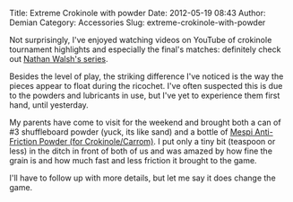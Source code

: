 Title: Extreme Crokinole with powder
Date: 2012-05-19 08:43
Author: Demian
Category: Accessories
Slug: extreme-crokinole-with-powder

Not surprisingly, I've enjoyed watching videos on YouTube of crokinole
tournament highlights and especially the final's matches: definitely
check out [Nathan Walsh's series](http://www.youtube.com/user/lshgmail).

Besides the level of play, the striking difference I've noticed is the
way the pieces appear to float during the ricochet. I've often suspected
this is due to the powders and lubricants in use, but I've yet to
experience them first hand, until yesterday.

My parents have come to visit for the weekend and brought both a can of
\#3 shuffleboard powder (yuck, its like sand) and a bottle of [Mespi
Anti-Friction Powder (for
Crokinole/Carrom)](http://www.timewellspentgames.com/html/gamepage.php?id=82).
I put only a tiny bit (teaspoon or less) in the ditch in front of both
of us and was amazed by how fine the grain is and how much fast and less
friction it brought to the game.

I'll have to follow up with more details, but let me say it does change
the game.
